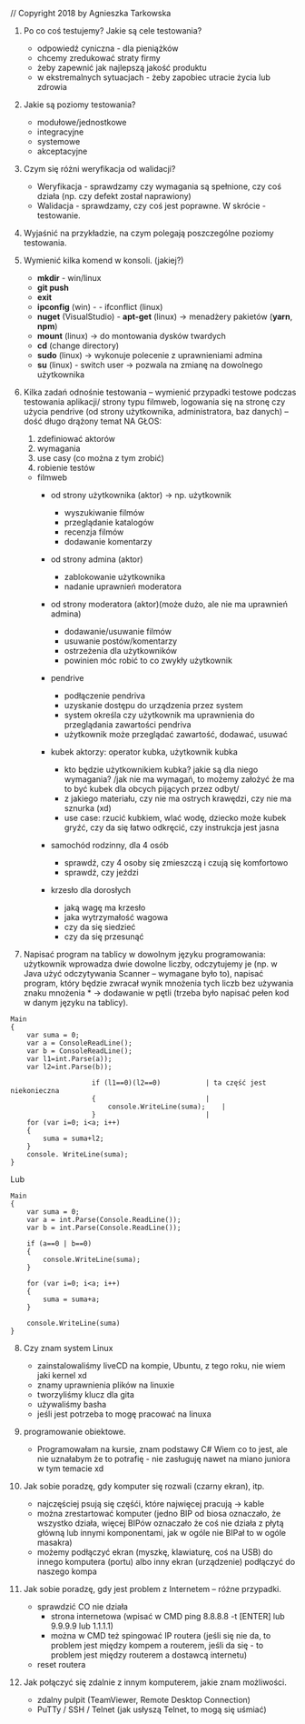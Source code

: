 // Copyright 2018 by Agnieszka Tarkowska

1.    Po co coś testujemy? Jakie są cele testowania?
		- odpowiedź cyniczna - dla pieniążków
		- chcemy zredukować straty firmy
		- żeby zapewnić jak najlepszą jakość produktu
		- w ekstremalnych sytuacjach - żeby zapobiec utracie życia lub zdrowia

2.    Jakie są poziomy testowania?
		- modułowe/jednostkowe
		- integracyjne
		- systemowe
		- akceptacyjne
		
3.    Czym się różni weryfikacja od walidacji?
		- Weryfikacja - sprawdzamy czy wymagania są spełnione, czy coś działa (np. czy defekt został naprawiony)
		- Walidacja - sprawdzamy, czy coś jest poprawne. W skrócie - testowanie.

4.    Wyjaśnić na przykładzie, na czym polegają poszczególne poziomy testowania.

5.    Wymienić kilka komend w konsoli. (jakiej?)
		- **mkdir** - win/linux
		- **git push**
		- **exit**
		- **ipconfig** (win) - - ifconflict (linux)
		- **nuget** (VisualStudio) - **apt-get** (linux) -> menadżery pakietów (**yarn**, **npm**)
		- **mount** (linux) -> do montowania dysków twardych
		- **cd** (change directory)
		- **sudo** (linux) -> wykonuje polecenie z uprawnieniami admina
		- **su** (linux) - switch user -> pozwala na zmianę na dowolnego użytkownika

6.    Kilka zadań odnośnie testowania – wymienić przypadki testowe podczas testowania 
      aplikacji/ strony typu filmweb, logowania się na stronę czy użycia pendrive 
      (od strony użytkownika, administratora, baz danych) – dość długo drążony temat
	  NA GŁOS:
	  1. zdefiniować aktorów
	  2. wymagania
	  3. use casy (co można z tym zrobić)
	  4. robienie testów
	  
	  - filmweb
		- od strony użytkownika (aktor) -> np. użytkownik 
			- wyszukiwanie filmów 
			- przeglądanie katalogów
			- recenzja filmów
			- dodawanie komentarzy
		- od strony admina (aktor)
			- zablokowanie użytkownika
			- nadanie uprawnień moderatora
		- od strony moderatora (aktor)(może dużo, ale nie ma uprawnień admina)
			- dodawanie/usuwanie filmów
			- usuwanie postów/komentarzy
			- ostrzeżenia dla użytkowników
			- powinien móc robić to co zwykły użytkownik
			
        - pendrive
            - podłączenie pendriva
            - uzyskanie dostępu do urządzenia przez system
            - system określa czy użytkownik ma uprawnienia do przeglądania zawartości pendriva
            - użytkownik może przeglądać zawartość, dodawać, usuwać
            
        - kubek
            aktorzy: operator kubka, użytkownik kubka
            - kto będzie użytkownikiem kubka? jakie są dla niego wymagania?
            /jak nie ma wymagań, to możemy założyć że ma to być kubek dla obcych pijących przez odbyt/
            - z jakiego materiału, czy nie ma ostrych krawędzi, czy nie ma sznurka (xd)
            - use case: rzucić kubkiem, wlać wodę, dziecko może kubek gryźć, czy da się łatwo odkręcić, 
                czy instrukcja jest jasna
                
        - samochód
            rodzinny, dla 4 osób
            - sprawdź, czy 4 osoby się zmieszczą i czują się komfortowo
            - sprawdź, czy jeździ

        - krzesło
            dla dorosłych
            - jaką wagę ma krzesło
            - jaka wytrzymałość wagowa
            - czy da się siedzieć
            - czy da się przesunąć
	

7.    Napisać program na tablicy w dowolnym języku programowania: użytkownik wprowadza dwie dowolne liczby, odczytujemy je (np. w Java użyć odczytywania Scanner – wymagane było to), napisać program, który będzie zwracał wynik mnożenia tych liczb bez używania znaku mnożenia * -> dodawanie w pętli (trzeba było napisać pełen kod w danym języku na tablicy).
	  
    Main
    {
        var suma = 0;
        var a = ConsoleReadLine();
        var b = ConsoleReadLine();
        var l1=int.Parse(a));
        var l2=int.Parse(b));
        
                        if (l1==0)(l2==0) 			| ta część jest niekonieczna
                        {							|
                            console.WriteLine(suma);	|
                        }							|
        for (var i=0; i<a; i++)
        {
            suma = suma+l2;
        }
        console. WriteLine(suma);
    }
	
		
Lub

    Main
    {
        var suma = 0;
        var a = int.Parse(Console.ReadLine());
        var b = int.Parse(Console.ReadLine());
        
        if (a==0 | b==0)
        {
            console.WriteLine(suma);
        }
        
        for (var i=0; i<a; i++)
        {
            suma = suma+a;
        }

        console.WriteLine(suma)
    }


8.    Czy znam system Linux
		- zainstalowaliśmy liveCD na kompie, Ubuntu, z tego roku, nie wiem jaki kernel xd
		- znamy uprawnienia plików na linuxie
		- tworzyliśmy klucz dla gita
		- używaliśmy basha
		- jeśli jest potrzeba to mogę pracować na linuxa

9.	  programowanie obiektowe.
		-  Programowałam na kursie, znam podstawy C# 
		Wiem co to jest, ale nie uznałabym  że to potrafię - nie zasługuję nawet na miano juniora w tym temacie xd

10.    Jak sobie poradzę, gdy komputer się rozwali (czarny ekran), itp.
		- najczęściej psują się częśći, które najwięcej pracują -> kable
		- można zrestartować komputer 
			(jedno BIP od biosa oznaczało, że wszystko działa, 
			więcej BIPów oznaczało że coś nie działa z płytą główną lub innymi komponentami,
			jak w ogóle nie BIPał to w ogóle masakra)
		- możemy podłączyć ekran (myszkę, klawiaturę, coś na USB) do innego komputera (portu) albo inny ekran (urządzenie) podłączyć do naszego kompa
	

11.    Jak sobie poradzę, gdy jest problem z Internetem – różne przypadki.
		- sprawdzić CO nie działa
			- strona internetowa (wpisać w CMD ping 8.8.8.8 -t [ENTER] lub 9.9.9.9 lub 1.1.1.1)
			- można w CMD też spingować IP routera (jeśli się nie da, to problem jest między kompem a routerem, jeśli da się - to problem jest między routerem a dostawcą internetu)
		- reset routera 

12.    Jak połączyć się zdalnie z innym komputerem, jakie znam możliwości.
		- zdalny pulpit (TeamViewer, Remote Desktop Connection)
		- PuTTy / SSH / Telnet (jak usłyszą Telnet, to mogą się uśmiać)